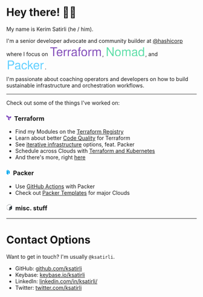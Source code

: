 # Hey there! 👋🏼

My name is Kerim Satirli (he / him).

I'm a senior developer advocate and community builder at [@hashicorp](https://github.com/hashicorp) where I focus on ![HashiCorp Terraform](https://raw.githubusercontent.com/ksatirli/ksatirli/main/assets/hashicorp-terraform.svg), ![HashiCorp Nomad](https://raw.githubusercontent.com/ksatirli/ksatirli/main/assets/hashicorp-nomad.svg), and ![HashiCorp Packer](https://raw.githubusercontent.com/ksatirli/ksatirli/main/assets/hashicorp-packer.svg).

I'm passionate about coaching operators and developers on how to build sustainable infrastructure and orchestration workflows.

---

Check out some of the things I've worked on:

### ![HashiCorp Terraform](https://raw.githubusercontent.com/ksatirli/ksatirli/main/assets/hashicorp-terraform-icon.png)&nbsp; Terraform

* Find my Modules on the [Terraform Registry](https://registry.terraform.io/namespaces/ksatirli)
* Learn about better [Code Quality](https://github.com/ksatirli/code-quality-for-terraform) for Terraform
* See [iterative infrastructure](https://github.com/ksatirli/iterative-infrastructure) options, feat. Packer
* Schedule across Clouds with [Terraform and Kubernetes](https://github.com/ksatirli/multi-cloud-kubernetes/)
* And there's more, right [here](https://github.com/ksatirli?tab=repositories&q=terraform&type=public)

### ![HashiCorp Packer](https://raw.githubusercontent.com/ksatirli/ksatirli/main/assets/hashicorp-packer-icon.png)&nbsp; Packer

* Use [GitHub Actions](https://github.com/marketplace/actions/setup-hashicorp-packer) with Packer
* Check out [Packer Templates](https://github.com/workloads/packer-templates) for major Clouds

### ![Bash](https://raw.githubusercontent.com/ksatirli/ksatirli/main/assets/bash-icon.png)&nbsp; misc. stuff

---

# Contact Options

Want to get in touch? I'm usually `@ksatirli`.

* GitHub: [github.com/ksatirli](https://github.com/ksatirli)
* Keybase: [keybase.io/ksatirli](https://keybase.io/ksatirli)
* LinkedIn: [linkedin.com/in/ksatirli/](https://www.linkedin.com/in/ksatirli/)
* Twitter: [twitter.com/ksatirli](https://twitter.com/ksatirli)
